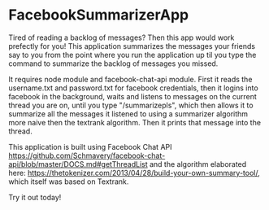 # FacebookSummarizerApp

Tired of reading a backlog of messages? Then this app would work prefectly for you! This application summarizes the messages your friends say to you from the point where you run the application up til you type the command to summarize the backlog of messages you missed.

It requires node module and facebook-chat-api module. First it reads the username.txt and password.txt for facebook credentials, then it logins into facebook in the background, waits and listens to messages on the current thread you are on, until you type "/summarizepls", which then allows it to summarize all the messages it listened to using a summarizer algorithm more naive then the textrank algorithm. Then it prints that message into the thread.

This application is built using Facebook Chat API https://github.com/Schmavery/facebook-chat-api/blob/master/DOCS.md#getThreadList and the algorithm elaborated here: https://thetokenizer.com/2013/04/28/build-your-own-summary-tool/, which itself was based on Textrank.

Try it out today!
